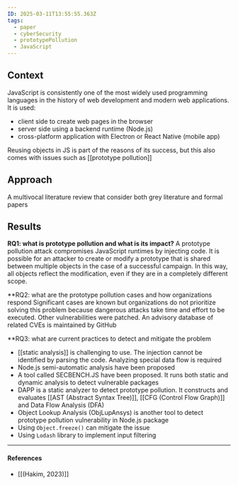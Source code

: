 ```yaml
---
ID: 2025-03-11T13:55:55.363Z
tags:
  - paper
  - cyberSecurity
  - prototypePollution
  - JavaScript
---
```

## Context

JavaScript is consistently one of the most widely used programming languages in the history of web development and modern web applications. It is used:
- client side to create web pages in the browser
- server side using a backend runtime (Node.js)
- cross-platform application with Electron or React Native (mobile app)

Reusing objects in JS is part of the reasons of its success, but this also comes with issues such as [[prototype pollution]]

## Approach

A multivocal literature review that consider both grey literature and formal papers

## Results

**RQ1: what is prototype pollution and what is its impact?**
A prototype pollution attack compromises JavaScript runtimes by injecting code. It is possible for an attacker to create or modify a prototype that is shared between multiple objects in the case of a successful campaign. In this way, all objects reflect the modification, even if they are in a completely different scope.

**RQ2: what are the prototype pollution cases and how organizations respond
Significant cases are known but organizations do not prioritize solving this problem because dangerous attacks take time and effort to be executed. Other vulnerabilities were patched.
An advisory database of related CVEs is maintained by GitHub

**RQ3: what are current practices to detect and mitigate the problem
- [[static analysis]] is challenging to use. The injection cannot be identified by parsing the code. Analyzing special data flow is required
- Node.js semi-automatic analysis have been proposed
- A tool called SECBENCH.JS have been proposed. It runs both static and dynamic analysis to detect vulnerable packages
- DAPP is a static analyzer to detect prototype pollution. It constructs and evaluates [[AST (Abstract Syntax Tree)]], [[CFG (Control Flow Graph)]] and Data Flow Analysis (DFA)
- Object Lookup Analysis (ObjLupAnsys) is another tool to detect prototype pollution vulnerability in Node.js package
- Using `Object.freeze()` can mitigate the issue
- Using `Lodash` library to implement input filtering

---
#### References
- [[(Hakim, 2023)]]